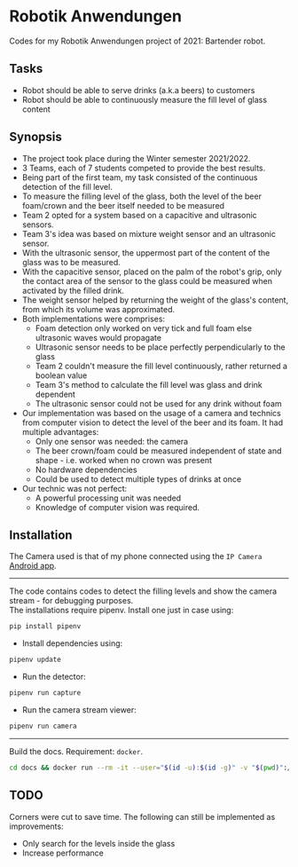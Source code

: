 # Robotik Anwendungen  

Codes for my Robotik Anwendungen project of 2021: Bartender robot.

## Tasks  
- Robot should be able to serve drinks (a.k.a beers) to customers
- Robot should be able to continuously measure the fill level of glass content  


## Synopsis  
- The project took place during the Winter semester 2021/2022.  
- 3 Teams, each of 7 students competed to provide the best results.
- Being part of the first team, my task consisted of the continuous detection of the fill level.
- To measure the filling level of the glass, both the level of the beer foam/crown and the 
beer itself needed to be measured
- Team 2 opted for a system based on a capacitive and ultrasonic sensors.
- Team 3's idea was based on mixture weight sensor and an ultrasonic sensor. 
- With the ultrasonic sensor, the uppermost part of the content of the glass was to be measured.
- With the capacitive sensor, placed on the palm of the robot's grip, only the contact area of 
the sensor to the glass could be measured when activated by the filled drink.
- The weight sensor helped by returning the weight of the glass's content, from which its volume
was approximated.
- Both implementations were comprises:
  - Foam detection only worked on very tick and full foam else ultrasonic waves would propagate 
  - Ultrasonic sensor needs to be place perfectly perpendicularly to the glass
  - Team 2 couldn't measure the fill level continuously, rather returned a boolean value
  - Team 3's method to calculate the fill level was glass and drink dependent
  - The ultrasonic sensor could not be used for any drink without foam
- Our implementation was based on the usage of a camera and technics from computer vision to detect 
the level of the beer and its foam. It had multiple advantages:
  - Only one sensor was needed: the camera
  - The beer crown/foam could be measured independent of state and shape - i.e. worked when no crown was present
  - No hardware dependencies
  - Could be used to detect multiple types of drinks at once
- Our technic was not perfect:
  - A powerful processing unit was needed
  - Knowledge of computer vision was required.  


## Installation  

The Camera used is that of my phone connected using the `IP Camera` [Android app](https://play.google.com/store/apps/details?id=com.pas.webcam&hl=de&gl=US).  

----

The code contains codes to detect the filling levels and show the camera stream - for debugging
purposes.  
The installations require pipenv. Install one just in case using:  
```bash 
pip install pipenv
```
- Install dependencies using:
```bash
pipenv update
```
- Run the detector:  
```bash
pipenv run capture
```
- Run the camera stream viewer:
```bash
pipenv run camera
```  

----
Build the docs. Requirement: `docker`.
```bash
cd docs && docker run --rm -it --user="$(id -u):$(id -g)" -v "$(pwd)":/home aggipp/texlive latexmk
```  

## TODO  
Corners were cut to save time. The following can still be implemented as improvements:  
- Only search for the levels inside the glass 
- Increase performance